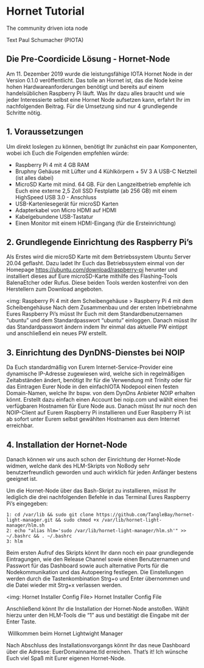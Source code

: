 # Hornet Tutorial 

The community driven iota node

Text Paul Schumacher (PIOTA) 

## Die Pre-Coordicide Lösung - Hornet-Node 
Am 11. Dezember 2019 wurde die leistungsfähige IOTA Hornet Node in der Version 0.1.0 veröffentlicht. Das tolle an Hornet ist, das die Node keine hohen Hardwareanforderungen benötigt und bereits auf einem handelsüblichen Raspberry Pi läuft. Was Ihr dazu alles braucht und wie jeder Interessierte selbst eine Hornet Node aufsetzen kann, erfahrt Ihr im nachfolgenden Beitrag. Für die Umsetzung sind nur 4 grundlegende Schritte nötig. 

## 1. Voraussetzungen
Um direkt loslegen zu können, benötigt Ihr zunächst ein paar  Komponenten, wobei ich Euch die Folgenden empfehlen würde: 

- Raspberry Pi 4 mit 4 GB RAM
- Bruphny Gehäuse mit Lüfter und 4 Kühlkörpern + 5V 3 A USB-C Netzteil (ist alles dabei)
- MicroSD Karte mit mind. 64 GB. Für den Langzeitbetrieb empfehle ich Euch eine externe 2,5 Zoll SSD Festplatte (ab 256 GB) mit einem HighSpeed USB 3.0 -            Anschluss
- USB-Kartenlesegerät für microSD Karten
- Adapterkabel von Micro HDMI auf HDMI
- Kabelgebundene USB-Tastatur
- Einen Monitor mit einem HDMI-Eingang (für die Ersteinrichtung)

## 2. Grundlegende Einrichtung des Raspberry Pi’s
Als Erstes wird die microSD Karte mit dem Betriebssystem Ubuntu Server 20.04 geflasht. Dazu ladet Ihr Euch das Betriebssystem einmal von der Homepage https://ubuntu.com/download/raspberry-pi herunter und installiert dieses auf Eure microSD-Karte mithilfe des Flashing-Tools BalenaEtcher oder Rufus. Diese beiden Tools werden kostenfrei von den Herstellern zum Download angeboten. 

<img: Raspberry Pi 4 mit dem Scheibengehäuse >
Raspberry Pi 4 mit dem Scheibengehäuse 
Nach dem Zusammenbau und der ersten Inbetriebnahme Eures Raspberry Pi’s müsst Ihr Euch mit dem Standardbenutzernamen “ubuntu” und dem Standardpasswort “ubuntu” einloggen. Danach müsst Ihr das Standardpasswort ändern indem Ihr einmal das aktuelle PW eintippt und anschließend ein neues PW erstellt.

## 3. Einrichtung des DynDNS-Dienstes  bei NOIP
Da Euch standardmäßig von Eurem Internet-Service-Provider eine dynamische IP-Adresse zugewiesen wird, welche sich in regelmäßigen Zeitabständen ändert, benötigt Ihr für die Verwendung mit Trinity oder für das Eintragen Eurer Node in den einfachIOTA Nodepool einen festen Domain-Namen, welche Ihr bspw. von dem DynDns Anbieter NOIP erhalten könnt. Erstellt dazu einfach einen Account bei noip.com und wählt einen frei verfügbaren Hostnamen für Eure Node aus. Danach müsst Ihr nur noch den NOIP-Client auf Eurem Raspberry Pi installieren und Euer Raspberry Pi ist ab sofort unter Eurem selbst gewählten Hostnamen aus dem Internet erreichbar. 

## 4. Installation der Hornet-Node
Danach können wir uns auch schon der  Einrichtung der Hornet-Node widmen, welche dank des HLM-Skripts von No8ody sehr benutzerfreundlich geworden und auch wirklich für jeden Anfänger bestens geeignet ist.  

Um die Hornet-Node über das Bash-Skript zu installieren, müsst Ihr lediglich die drei nachfolgenden Befehle in das Terminal Eures Raspberry Pi’s eingegeben: 

```
1: cd /var/lib && sudo git clone https://github.com/TangleBay/hornet-light-manager.git && sudo chmod +x /var/lib/hornet-light-manager/hlm.sh
2: echo "alias hlm='sudo /var/lib/hornet-light-manager/hlm.sh'" >> ~/.bashrc && . ~/.bashrc
3: hlm

```
Beim ersten Aufruf des Skripts könnt Ihr dann noch ein paar grundlegende Eintragungen, wie den Release Channel sowie einen Benutzernamen und Passwort für das Dashboard sowie auch alternative Ports für die Nodekommunikation und das Autopeering festlegen. Die Einstellungen werden durch die Tastenkombination Strg+o und Enter übernommen und die Datei wieder mit Strg+x verlassen werden.  

<img: Hornet Installer Config File>
Hornet Installer Config File

Anschließend könnt Ihr die Installation der Hornet-Node anstoßen. Wählt hierzu unter den HLM-Tools die “1” aus und bestätigt die Eingabe mit der Enter Taste.

<img Willkommen beim Hornet Lightwight Installer>
Willkommen beim Hornet Lightwight Manager

Nach Abschluss des Installationsvorgangs könnt Ihr das neue Dashboard über die Adresse: EuerDomainname.tld erreichen. That’s it! Ich wünsche Euch viel Spaß mit Eurer eigenen Hornet-Node.   
